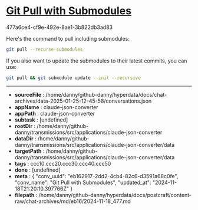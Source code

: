 # [Git Pull with Submodules](https://claude.ai/chat/eb162917-2dd2-4cb4-82c6-d3591a68c0fe)

477a6ce4-cf9e-492e-8ae1-3b822db3ad83

 Here's the command to pull including submodules:

```bash
git pull --recurse-submodules
```

If you also want to update the submodules to their latest commits, you can use:

```bash
git pull && git submodule update --init --recursive
```

---

* **sourceFile** : /home/danny/github-danny/hyperdata/docs/chat-archives/data-2025-01-25-12-45-58/conversations.json
* **appName** : claude-json-converter
* **appPath** : claude-json-converter
* **subtask** : [undefined]
* **rootDir** : /home/danny/github-danny/transmissions/src/applications/claude-json-converter
* **dataDir** : /home/danny/github-danny/transmissions/src/applications/claude-json-converter/data
* **targetPath** : /home/danny/github-danny/transmissions/src/applications/claude-json-converter/data
* **tags** : ccc10.ccc20.ccc30.ccc40.ccc50
* **done** : [undefined]
* **meta** : {
  "conv_uuid": "eb162917-2dd2-4cb4-82c6-d3591a68c0fe",
  "conv_name": "Git Pull with Submodules",
  "updated_at": "2024-11-18T21:20:10.397766Z"
}
* **filepath** : /home/danny/github-danny/hyperdata/docs/postcraft/content-raw/chat-archives/md/eb16/2024-11-18_477.md